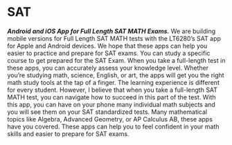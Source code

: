 # SAT
***Android and iOS App for Full Length SAT MATH Exams.***
We are building mobile versions for Full Length SAT MATH tests with the LT6280’s SAT app for Apple and Android devices. We hope that these apps can help you easier to practice and prepare for SAT exams. You can study a specific course to get prepared for the SAT Exam. When you take a full-length test in these apps, you can accurately assess your knowledge level. Whether you’re studying math, science, English, or art, the apps will get you the right math study tools at the tap of a finger. The learning experience is different for every student. However, I believe that when you take a full-length SAT MATH test, you can navigate how to succeed in this part of the test. With this app, you can have on your phone many individual math subjects and you will see them on your SAT standardized tests. Many mathematical topics like Algebra, Advanced Geometry, or AP Calculus AB, these apps have you covered. These apps can help you to feel confident in your math skills and easier to prepare for SAT exams.

